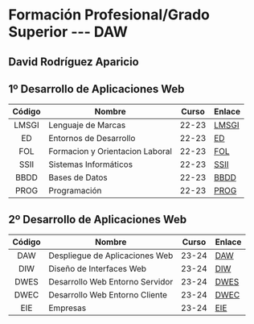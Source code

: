 # Formación Profesional/Grado Superior --- DAW

## David Rodríguez Aparicio

## 1º Desarrollo de Aplicaciones Web

|Código|Nombre|Curso|Enlace|
|:-------------------:|---|---|---|
|LMSGI|Lenguaje de Marcas|22-23|[LMSGI](https://github.com/davidCIFP01/LM)
|ED|Entornos de Desarrollo|22-23|[ED](https://github.com/davidCIFP01/EEDD)
|FOL|Formacion y Orientacion Laboral|22-23|[FOL](https://github.com/davidCIFP01/FOL)
|SSII|Sistemas Informáticos|22-23|[SSII](https://github.com/davidCIFP01/SSII)
|BBDD| Bases de Datos|22-23|[BBDD](https://github.com/davidCIFP01/BBDD)
|PROG|Programación|22-23|[PROG](https://github.com/davidCIFP01/PROG)



## 2º Desarrollo de Aplicaciones Web

|Código|Nombre|Curso|Enlace|
|:-------------------:|---|---|---|
|DAW|Despliegue de Aplicaciones Web|23-24|[DAW](https://github.com/davidCIFP01/DAW)
|DIW|Diseño de Interfaces Web|23-24|[DIW](https://github.com/davidCIFP01/DIW)
|DWES|Desarrollo Web Entorno Servidor|23-24|[DWES](https://github.com/davidCIFP01/DWES)
|DWEC|Desarrollo Web Entorno Cliente|23-24|[DWEC](https://github.com/davidCIFP01/DWEC)
|EIE|Empresas|23-24|[EIE]()
